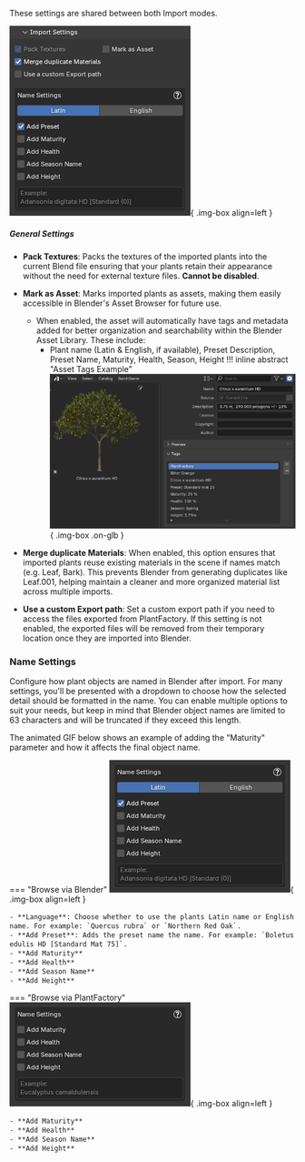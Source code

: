 These settings are shared between both Import modes.

![Import Settings](../images/import-settings.webp){ .img-box align=left }

##### General Settings

- **Pack Textures**: Packs the textures of the imported plants into the current Blend file ensuring that your plants retain their appearance without the need for external texture files. **Cannot be disabled**.
- **Mark as Asset**: Marks imported plants as assets, making them easily accessible in Blender's Asset Browser for future use.
    - When enabled, the asset will automatically have tags and metadata added for better organization and searchability within the Blender Asset Library. These include:
        - Plant name (Latin & English, if available), Preset Description, Preset Name, Maturity, Health, Season, Height
    !!! inline abstract "Asset Tags Example"
        ![Asset Tags Example](../images/mark_as_asset-tags.webp){ .img-box .on-glb }

    <div style="clear:both"></div>

- **Merge duplicate Materials**: When enabled, this option ensures that imported plants reuse existing materials in the scene if names match (e.g. Leaf, Bark). This prevents Blender from generating duplicates like Leaf.001, helping maintain a cleaner and more organized material list across multiple imports.
- **Use a custom Export path**: Set a custom export path if you need to access the files exported from PlantFactory. If this setting is not enabled, the exported files will be removed from their temporary location once they are imported into Blender.

### Name Settings

Configure how plant objects are named in Blender after import. For many settings, you'll be presented with a dropdown to choose how the selected detail should be formatted in the name. You can enable multiple options to suit your needs, but keep in mind that Blender object names are limited to 63 characters and will be truncated if they exceed this length.

The animated GIF below shows an example of adding the "Maturity" parameter and how it affects the final object name.

=== "Browse via Blender"
    ![Import Name Settings](../images/import_name_settings-via_blender.gif){ .img-box align=left }

    - **Language**: Choose whether to use the plants Latin name or English name. For example: `Quercus rubra` or `Northern Red Oak`.
    - **Add Preset**: Adds the preset name the name. For example: `Boletus edulis HD [Standard Mat 75]`.
    - **Add Maturity**
    - **Add Health**
    - **Add Season Name**
    - **Add Height**

=== "Browse via PlantFactory"
    ![Import Name Settings](../images/import_name_settings-via_plantfactory.gif){ .img-box align=left }

    - **Add Maturity**
    - **Add Health**
    - **Add Season Name**
    - **Add Height**